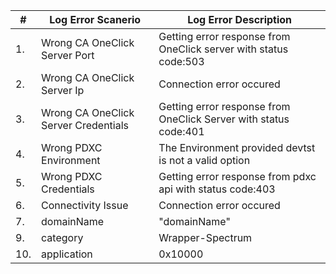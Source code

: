 |#|Log Error Scanerio|Log Error Description|
|--|--|--|
|1.|Wrong CA OneClick Server Port |Getting error response from OneClick server with status code:503|
|2.|Wrong CA OneClick Server Ip|Connection error occured|
|3.|Wrong CA OneClick Server Credentials|Getting error response from OneClick Server with status code:401|
|4.|Wrong PDXC Environment|The Environment provided devtst is not a valid option|
|5.|Wrong PDXC Credentials|Getting error response from pdxc api with status code:403|
|6.|Connectivity Issue |Connection error occured|
|7.|domainName|"domainName"|
|9.|category|Wrapper-Spectrum|
|10.|application|0x10000|
